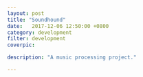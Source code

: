 ```yaml
---
layout: post
title: "Soundhound"
date:   2017-12-06 12:50:00 +0800
category: development
filter: development
coverpic: 

description: "A music processing project."

---
```

